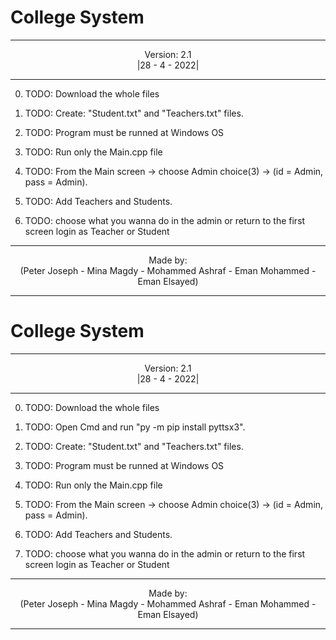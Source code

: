 # College System

--------------------------------------------------------------------------------------------------------------------------------

<p align="center"> Version: 2.1<br>|28 - 4 - 2022|</p>

--------------------------------------------------------------------------------------------------------------------------------
0) TODO: Download the whole files

1) TODO: Create: "Student.txt" and "Teachers.txt" files.

2) TODO: Program must be runned at Windows OS

3) TODO: Run only the Main.cpp file

4) TODO: From the Main screen -> choose Admin choice(3) -> (id = Admin, pass = Admin).

5) TODO: Add Teachers and Students.

6) TODO: choose what you wanna do in the admin or return to the first screen login as Teacher or Student

--------------------------------------------------------------------------------------------------------------------------------

<p align="center"> Made by: <br>(Peter Joseph - Mina Magdy - Mohammed Ashraf - Eman Mohammed - Eman Elsayed)</p>

--------------------------------------------------------------------------------------------------------------------------------
# College System

--------------------------------------------------------------------------------------------------------------------------------

<p align="center"> Version: 2.1<br>|28 - 4 - 2022|</p>

--------------------------------------------------------------------------------------------------------------------------------

0) TODO: Download the whole files

1) TODO: Open Cmd and run "py -m pip install pyttsx3".

2) TODO: Create: "Student.txt" and "Teachers.txt" files.

3) TODO: Program must be runned at Windows OS

4) TODO: Run only the Main.cpp file

5) TODO: From the Main screen -> choose Admin choice(3) -> (id = Admin, pass = Admin).

6) TODO: Add Teachers and Students.

7) TODO: choose what you wanna do in the admin or return to the first screen login as Teacher or Student

--------------------------------------------------------------------------------------------------------------------------------

<p align="center"> Made by: <br>(Peter Joseph - Mina Magdy - Mohammed Ashraf - Eman Mohammed - Eman Elsayed)</p>

--------------------------------------------------------------------------------------------------------------------------------
